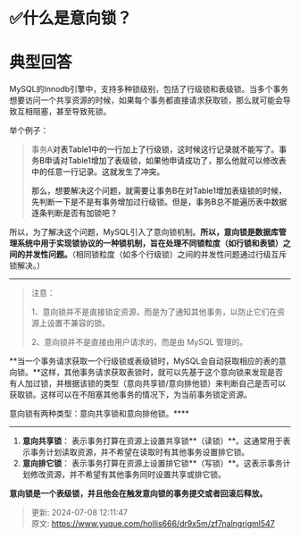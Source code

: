 # ✅什么是意向锁？

# 典型回答


MySQL的Innodb引擎中，支持多种锁级别，包括了行级锁和表级锁。当多个事务想要访问一个共享资源的时候，如果每个事务都直接请求获取锁，那么就可能会导致互相阻塞，甚至导致死锁。



举个例子：



> 事务A<font style="color:rgb(18, 18, 18);">对表Table1中的一行加上了行级锁，这时候这行记录就不能写了。事务B申请对Table1增加了表级锁，如果他申请成功了，那么他就可以修改表中的任意一行记录。这就发生了冲突。</font>
>
> <font style="color:rgb(18, 18, 18);"></font>
>
> <font style="color:rgb(18, 18, 18);">那么，想要解决这个问题，就需要让事务B在对Table1增加表级锁的时候，先判断一下是不是有事务增加过行级锁。但是，事务B总不能遍历表中数据逐条判断是否有加锁吧？</font>
>

<font style="color:rgb(18, 18, 18);"></font>

<font style="color:rgb(18, 18, 18);">所以，为了解决这个问题，</font>MySQL引入了意向锁机制。**所以，意向锁是数据库管理系统中用于实现锁协议的一种锁机制，旨在处理不同锁粒度（如行锁和表锁）之间的并发性问题。**（相同锁粒度（如多个行级锁）之间的并发性问题通过行级互斥锁解决。）

****

> 注意：
>
> 1、意向锁并不是直接锁定资源，而是为了通知其他事务，以防止它们在资源上设置不兼容的锁。
>
> 2、意向锁并不是直接由用户请求的，而是由 MySQL 管理的。
>



**当一个事务请求获取一个行级锁或表级锁时，MySQL会自动获取相应的表的意向锁。**这样，其他事务请求获取表锁时，就可以先基于这个意向锁来发现是否有人加过锁，并根据该锁的类型（意向共享锁/意向排他锁）来判断自己是否可以获取锁。这样可以在不阻塞其他事务的情况下，为当前事务锁定资源。



意向锁有两种类型：意向共享锁和意向排他锁。****

****

1. **意向共享锁**： 表示事务打算在资源上设置共享锁**（读锁）**。这通常用于表示事务计划读取资源，并不希望在读取时有其他事务设置排它锁。
2. **意向排它锁**： 表示事务打算在资源上设置排它锁**（写锁）**。这表示事务计划修改资源，并不希望有其他事务同时设置共享或排它锁。



**意向锁是一个表级锁，并且他会在触发意向锁的事务提交或者回滚后释放。**



> 更新: 2024-07-08 12:11:47  
> 原文: <https://www.yuque.com/hollis666/dr9x5m/zf7nalngrigml547>